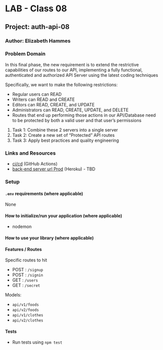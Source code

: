# LAB - Class 08

## Project: auth-api-08

### Author: Elizabeth Hammes

### Problem Domain  

In this final phase, the new requirement is to extend the restrictive capabilities of our routes to our API, implementing a fully functional, authenticated and authorized API Server using the latest coding techniques

Specifically, we want to make the following restrictions:

* Regular users can READ
* Writers can READ and CREATE
* Editors can READ, CREATE, and UPDATE
* Administrators can READ, CREATE, UPDATE, and DELETE
* Routes that end up performing those actions in our API/Database need to be protected by both a valid user and that user’s permissions

1. Task 1: Combine these 2 servers into a single server
2. Task 2: Create a new set of “Protected” API routes
3. Task 3: Apply best practices and quality engineering

### Links and Resources

- [ci/cd](https://github.com/ehammes/auth-api-08/actions) (GitHub Actions)
- [back-end server url Prod]() (Heroku) - TBD

### Setup

#### `.env` requirements (where applicable)

None

#### How to initialize/run your application (where applicable)

- nodemon

#### How to use your library (where applicable)

#### Features / Routes

Specific routes to hit

- POST : `/signup`
- POST : `/signin`
- GET : `/users`
- GET : `/secret`

Models:
- `api/v1/foods`
- `api/v2/foods`
- `api/v1/clothes`
- `api/v2/clothes`

#### Tests

- Run tests using `npm test`
